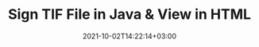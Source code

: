 ---
############################# Static ############################
layout: "autogen-gist"
date: 2021-10-02T14:22:14+03:00
draft: false
path: "total/java/signature/tif/"
other_out_formats: "PDF WORD EXCEL DOC DOCX DOCM DOT DOTM DOTX XLS XLSB XLSM XLSX XLTM XLTX PPT PPTX PPS PPSX POTX POTM BMP JPEG GIF PNG WEBP TIFF WMF PSD SVG ODP OTP ODS OTS ODT OTT"
ad_headline: "Digitally Sign TIF | Java"
ad_description: "Add, edit, search, verify & delete digital signatures from TIF in Java"

############################# Head ############################
head_title: "Sign TIF File with Text or Image Signatures in Java"
head_description: "Java TIF Signature API to add, edit, remove, verify and search digital signatures (text, image, metadata, QR-Code, stamp). View the signed BMP file in HTML."

############################# Header ############################
title: "Sign TIF File in Java & View in HTML"
description: "Sign & secure TIF files in Java applications using popular electronic signature types such as text, image, metadata, QR-Code, stamp and form field. Programmatically generate, update, delete, verify and search digital signatures in TIF documents, images and various other file formats without Adobe Reader installed."

############################# SubMenu ############################
submenu:
    enable: false

############################# Content ############################
content:
    enable: true
    block:
    - title_left: "How to Add Image Signatures to TIF"
      content_left: |
          Using [Conholdate.Total for Java](https://products.conholdate.com/total/java/) - insert custom image as an electronic signature to a TIF document in Java. Add company logo, stamp icon or name using different colors and text effects.

          -   Create a new instance of [Signature](https://apireference.groupdocs.com/java/signature/com.groupdocs.signature/Signature) class and pass input document to it
          -   Instantiate the [ImageSignOptions](https://apireference.groupdocs.com/java/signature/com.groupdocs.signature.options.sign/ImageSignOptions) object and specify image signature options
          -   Call [Sign](https://apireference.groupdocs.com/java/signature/com.groupdocs.signature/Signature#sign(java.io.OutputStream,%20com.groupdocs.signature.options.sign.SignOptions)) method of **Signature** class instance and pass **ImageSignOptions** to it
          -   Set options to view document as HTML
          -   Instantiate Viewer with output file
          
      title_right: "APIs Download & Installation Instructions"
      content_right: |
          You require `GroupDocs.Signature` & `GroupDocs.Viewer` namespaces to digitally sign documents in Java and view as HTML, image or in a PDF format. Explore other [Java APIs for Office documents](https://products.conholdate.com/total/java/) as offered by Conholdate.Total.
          
          Get the respective assembly files from the [downloads](https://downloads.conholdate.com/total/java) or fetch the whole package from [Maven](https://repository.conholdate.com/webapp/#/artifacts/browse/tree/General/repo) to add 'Conholdate.Total` directly in your workspace.
          
      gisthash: "5683d8243aa8c95ea15ab0e5763e0dcd"
      gistfile: "add-image-signatures-to-pdf-files.java"

    - title_left: "Add Text Signatures to TIF in Java"
      content_left: |
          Add customized text signature to a TIF document in Java using advanced text settings such as font color, size, name, text alignment and border adjustment.

          -   Create a new instance of [Signature](https://apireference.groupdocs.com/java/signature/com.groupdocs.signature/Signature) class and pass input document
          -   Instantiate the [TextSignOptions](https://apireference.groupdocs.com/java/signature/com.groupdocs.signature.options.sign/TextSignOptions) object and specify text signature options
          -   Call [sign](https://apireference.groupdocs.com/java/signature/com.groupdocs.signature/Signature#sign(java.io.OutputStream,%20com.groupdocs.signature.options.sign.SignOptions)) method of **Signature** class instance and pass **TextSignOptions** to it
        
      title_right: "Image Representation of Document Pages"
      content_right: |
          Apply digital signatures to a wide range of document formats and generate the image representation of the already signed document pages in PNG, JPG or BMP formats. You can easily preview the complete document as a whole or choose to display some specific pages based on page numbers or page ranges.
          
      gisthash: "9d0efb4c5571e50b2a088b3ab054192d"
      gistfile: "add-text-signatures-to-pdf-files.java"

############################# About Formats ############################
about_formats:
    enable: false
############################# More Formats ############################
more_formats:
    enable: true
    auto: false
    other_out_formats: PDF WORD EXCEL DOC DOCX DOCM DOT DOTM DOTX XLS XLSB XLSM XLSX XLTM XLTX PPT PPTX PPS PPSX POTX POTM BMP JPEG GIF PNG WEBP TIFF WMF PSD SVG ODP OTP ODS OTS ODT OTT
############################# Back to top ###############################
back_to_top:
  enable: true
---